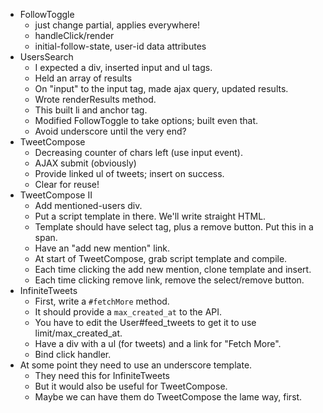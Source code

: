 * FollowToggle
    * just change partial, applies everywhere!
    * handleClick/render
    * initial-follow-state, user-id data attributes
* UsersSearch
    * I expected a div, inserted input and ul tags.
    * Held an array of results
    * On "input" to the input tag, made ajax query, updated results.
    * Wrote renderResults method.
    * This built li and anchor tag.
    * Modified FollowToggle to take options; built even that.
    * Avoid underscore until the very end?
* TweetCompose
    * Decreasing counter of chars left (use input event).
    * AJAX submit (obviously)
    * Provide linked ul of tweets; insert on success.
    * Clear for reuse!
* TweetCompose II
    * Add mentioned-users div.
    * Put a script template in there. We'll write straight HTML.
    * Template should have select tag, plus a remove button. Put this
      in a span.
    * Have an "add new mention" link.
    * At start of TweetCompose, grab script template and compile.
    * Each time clicking the add new mention, clone template and insert.
    * Each time clicking remove link, remove the select/remove button.
* InfiniteTweets
    * First, write a `#fetchMore` method.
    * It should provide a `max_created_at` to the API.
    * You have to edit the User#feed_tweets to get it to use limit/max_created_at.
    * Have a div with a ul (for tweets) and a link for "Fetch More".
    * Bind click handler.
* At some point they need to use an underscore template.
    * They need this for InfiniteTweets
    * But it would also be useful for TweetCompose.
    * Maybe we can have them do TweetCompose the lame way, first.
